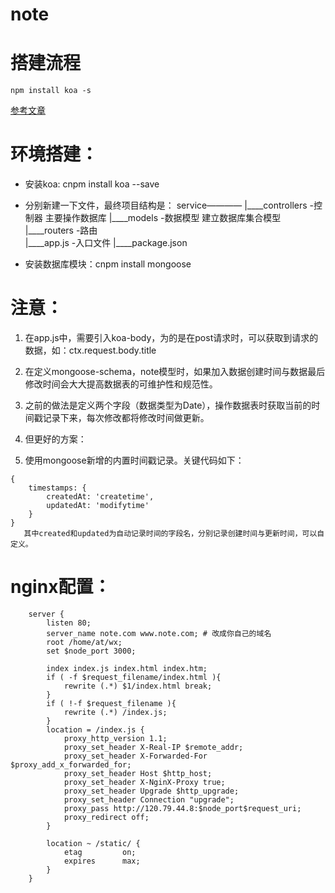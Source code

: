 # note
# 搭建流程 
	npm install koa -s

[参考文章](https://koa.bootcss.com/)

# 环境搭建：
- 安装koa:
	cnpm install koa --save
- 分别新建一下文件，最终项目结构是：
	service————
			   |____controllers	-控制器     	主要操作数据库
			   |____models		-数据模型	建立数据库集合模型
			   |____routers		-路由		
		       |____app.js      -入口文件
		       |____package.json

- 安装数据库模块：cnpm install mongoose






# 注意：
1. 在app.js中，需要引入koa-body，为的是在post请求时，可以获取到请求的数据，如：ctx.request.body.title



2. 在定义mongoose-schema，note模型时，如果加入数据创建时间与数据最后修改时间会大大提高数据表的可维护性和规范性。
3. 之前的做法是定义两个字段（数据类型为Date），操作数据表时获取当前的时间戳记录下来，每次修改都将修改时间做更新。
4. 但更好的方案：
5. 使用mongoose新增的内置时间戳记录。关键代码如下：
```
{
    timestamps: {
        createdAt: 'createtime',
        updatedAt: 'modifytime'
    }
}
   其中created和updated为自动记录时间的字段名，分别记录创建时间与更新时间，可以自定义。

```



# nginx配置：

```
	server {
	    listen 80;
	    server_name note.com www.note.com; # 改成你自己的域名
	    root /home/at/wx;
	    set $node_port 3000;

	    index index.js index.html index.htm;
	    if ( -f $request_filename/index.html ){
	        rewrite (.*) $1/index.html break;
	    }
	    if ( !-f $request_filename ){
	        rewrite (.*) /index.js;
	    }
	    location = /index.js {
	        proxy_http_version 1.1;
	        proxy_set_header X-Real-IP $remote_addr;
	        proxy_set_header X-Forwarded-For $proxy_add_x_forwarded_for;
	        proxy_set_header Host $http_host;
	        proxy_set_header X-NginX-Proxy true;
	        proxy_set_header Upgrade $http_upgrade;
	        proxy_set_header Connection "upgrade";
	        proxy_pass http://120.79.44.8:$node_port$request_uri;
	        proxy_redirect off;
	    }

	    location ~ /static/ {
	        etag         on;
	        expires      max;
	    }
	}
```